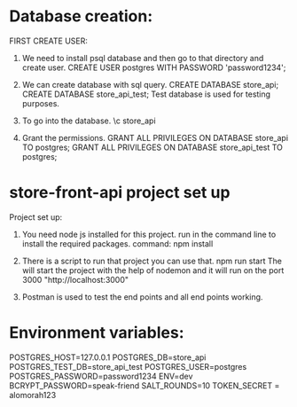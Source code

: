 # Database creation:

FIRST CREATE USER:
1. We need to install psql database and then go to that directory and create user.
CREATE USER postgres WITH PASSWORD 'password1234';

2. We can create database with sql query.
CREATE DATABASE store_api;
CREATE DATABASE store_api_test;
Test database is used for testing purposes.

3. To go into the database.
\c store_api

4. Grant the permissions.
GRANT ALL PRIVILEGES ON DATABASE store_api TO postgres;
GRANT ALL PRIVILEGES ON DATABASE store_api_test TO postgres;

# store-front-api project set up

Project set up:
1. You need node js installed for this project.
run in the command line to install the required packages.
command: npm install

2. There is a script to run that project you can use that.
npm run start
The will start the project with the help of nodemon and it will run on the port 3000
"http://localhost:3000"

3. Postman is used to test the end points and all end points working.

# Environment variables:

POSTGRES_HOST=127.0.0.1
POSTGRES_DB=store_api
POSTGRES_TEST_DB=store_api_test
POSTGRES_USER=postgres 
POSTGRES_PASSWORD=password1234
ENV=dev
BCRYPT_PASSWORD=speak-friend
SALT_ROUNDS=10
TOKEN_SECRET = alomorah123
